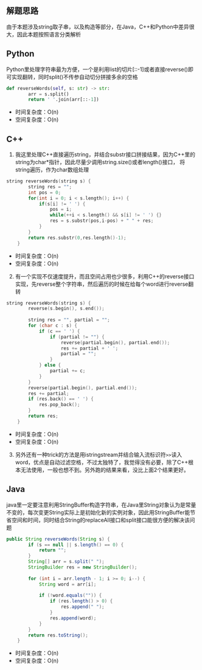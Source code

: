 ## 解题思路
由于本题涉及string取子串，以及构造等部分，在Java，C++和Python中差异很大，因此本题按照语言分类解析

## Python
Python里处理字符串最为方便，一个是利用list的切片[::-1]或者直接reverse()即可实现翻转，同时split()不传参自动切分拼接多余的空格
```python
def reverseWords(self, s: str) -> str:
        arr = s.split()
        return ' '.join(arr[::-1])
```
+ 时间复杂度：O(n)
+ 空间复杂度：O(n)

## C++
1. 我这里处理C++直接遍历string，并结合substr接口拼接结果，因为C++里的string为char*指针，因此尽量少调用string.size()或者length()接口，
将string遍历，作为char数组处理
```c++
string reverseWords(string s) {
        string res = "";
        int pos = 0;
        for(int i = 0; i < s.length(); i++) {
            if(s[i] != ' ') {
                pos = i;
                while(++i < s.length() && s[i] != ' ') {}
                res = s.substr(pos,i-pos) + " " + res;
            }
        }
        return res.substr(0,res.length()-1);
    }
```
+ 时间复杂度：O(n)
+ 空间复杂度：O(n)
2. 有一个实现不仅速度提升，而且空间占用也少很多，利用C++的reverse接口实现，先reverse整个字符串，然后遍历的时候在给每个word进行reverse翻转
```c++
string reverseWords(string s) {
        reverse(s.begin(), s.end());
        
        string res = "", partial = "";
        for (char c : s) {
            if (c == ' ') {
                if (partial != "") {
                    reverse(partial.begin(), partial.end());
                    res += partial + ' ';
                    partial = "";
                }
            } else {
                partial += c;
            }
        }
        reverse(partial.begin(), partial.end());
        res += partial;
        if (res.back() == ' ') {
            res.pop_back();
        }
        return res;
    }
```
+ 时间复杂度：O(n)
+ 空间复杂度：O(n)
3. 另外还有一种trick的方法是用istringstream并结合输入流标识符`>>`读入word，优点是自动过滤空格，不过太独特了，我觉得没有必要，除了C++根本无法使用，一般也想不到。另外跑的结果来看，没比上面2个结果更好。
## Java
java里一定要注意利用StringBuffer构造字符串，在Java里String对象认为是常量不变的，每次变更String实际上是初始化新的实例对象，因此用StringBuffer能节省空间和时间，同时结合String的replaceAll接口和split接口能很方便的解决该问题
```java
public String reverseWords(String s) {
        if (s == null || s.length() == 0) {
            return "";
        }
        String[] arr = s.split(" ");
        StringBuilder res = new StringBuilder();
        
        for (int i = arr.length - 1; i >= 0; i--) {
            String word = arr[i];
            
            if (!word.equals("")) {
                if (res.length() > 0) {
                    res.append(" ");
                }
                res.append(word);
            } 
        }
        return res.toString();
    }
```
+ 时间复杂度：O(n)
+ 空间复杂度：O(n)